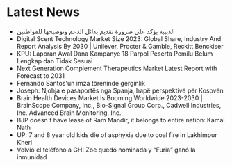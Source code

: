 # Latest News
-  الدبيبة يؤكد على ضرورة تقديم بدائل الدعم وتوضيحها للمواطنين
-  Digital Scent Technology Market Size 2023: Global Share, Industry And Report Analysis By 2030 | Unilever, Procter & Gamble, Reckitt Benckiser
-  KPU: Laporan Awal Dana Kampanye 18 Parpol Peserta Pemilu Belum Lengkap dan Tidak Sesuai
-  Next Generation Complement Therapeutics Market Latest Report with Forecast to 2031
-  Fernando Santos'un imza töreninde gerginlik
-  Joseph: Njohja e pasaportës nga Spanja, hapë perspektivë për Kosovën
-  Brain Health Devices Market Is Booming Worldwide 2023-2030 | BrainScope Company, Inc., Bio-Signal Group Corp., Cadwell Industries, Inc. Advanced Brain Monitoring, Inc.
-  BJP doesn`t have lease of Ram Mandir, it belongs to entire nation: Kamal Nath
-  UP: 7 and 8 year old kids die of asphyxia due to coal fire in Lakhimpur Kheri
-  Volvió el teléfono a GH: Zoe quedó nominada y “Furia” ganó la inmunidad
